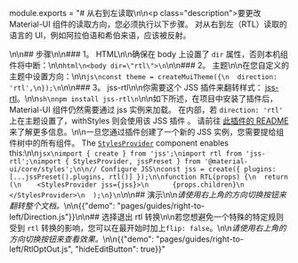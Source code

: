 module.exports = "# 从右到左读取\n\n<p class=\"description\">要更改 Material-UI 组件的读取方向，您必须执行以下步骤。 对从右到左（RTL）读取的语言的 UI，例如阿拉伯语和希伯来语，应该被反射。</p>\n\n## 步骤\n\n### 1。 HTML\n\n确保在 body 上设置了 `dir` 属性，否则本机组件将中断：\n\n```html\n<body dir=\"rtl\">\n```\n\n### 2。 主题\n\n在您自定义的主题中设置方向：\n\n```js\nconst theme = createMuiTheme({\n  direction: 'rtl',\n});\n```\n\n### 3。 jss-rtl\n\n你需要这个 JSS 插件来翻转样式： [jss-rtl](https://github.com/alitaheri/jss-rtl)。\n\n```sh\nnpm install jss-rtl\n```\n\n如下所述，在项目中安装了插件后，Material-UI 组件仍然需要通过 jss 实例来加载。 在内部，若 `direction: 'rtl'` 上在主题设置了，withStyles 则会使用该 JSS 插件 。 请前往 [此插件的 README](https://github.com/alitaheri/jss-rtl) 来了解更多信息。\n\n一旦您通过插件创建了一个新的 JSS 实例，您需要提给组件树中的所有组件。 The [`StylesProvider`](/styles/api/#stylesprovider) component enables this:\n\n```jsx\nimport { create } from 'jss';\nimport rtl from 'jss-rtl';\nimport { StylesProvider, jssPreset } from '@material-ui/core/styles';\n\n// Configure JSS\nconst jss = create({ plugins: [...jssPreset().plugins, rtl()] });\n\nfunction RTL(props) {\n  return (\n    <StylesProvider jss={jss}>\n      {props.children}\n    </StylesProvider>\n  );\n}\n```\n\n## 演示\n\n*请使用右上角的方向切换按钮来翻转整个文档。*\n\n{{\"demo\": \"pages/guides/right-to-left/Direction.js\"}}\n\n## 选择退出 rtl 转换\n\n若您想避免一个特殊的特定规则受到 `rtl` 转换的影响，您可以在最开始时加上`flip: false`。\n\n*请使用右上角的方向切换按钮来查看效果。*\n\n{{\"demo\": \"pages/guides/right-to-left/RtlOptOut.js\", \"hideEditButton\": true}}"